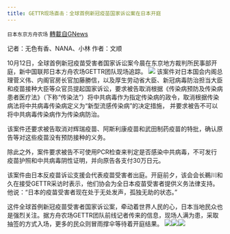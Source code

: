 ```yaml
---
title: GETTR现场直击：全球首例新冠疫苗国家诉讼案在日本开庭
---
```

`日本东京方舟农场` [轉載自GNews](https://gnews.org/zh-hans/1588887/)

记者：无色有香、NANA、小林
作者：文顺

10月12日，全球首例新冠疫苗受害者国家诉讼案今晨在东京地方裁判所民事部开庭，新中国联邦日本方舟农场GETTR团队现场追踪。
![](https://assets.gnews.org/wp-content/uploads/2021/10/WhatsApp-Image-2021-10-12-at-1.20.25-PM-1.jpeg)
该案件对日本国会内阁总理菅义伟、内阁官房长官加藤勝信，以及厚生劳动省大臣、新冠病毒防治担当大臣和疫苗接种大臣等众官员提起国家诉讼，要求被告取消根据《传染病预防及传染病患者医疗法》（下称“传染法”）将中共病毒作为指定传染病的政令，取消根据传染病法将中共病毒传染病定义为“新型流感传染病”的决定措施， 并要求被告不可以将中共病毒传染病作为传染病防治。

该案件还要求被告取消对辉瑞疫苗、阿斯利康疫苗和武田制药疫苗的特批，确认原告等对这些疫苗没有预防接种的义务。

除此之外，案件要求被告不可使用PCR检查来判定是否感染中共病毒，不可发行疫苗护照和中共病毒阴性证明，并向原告各支付30万日元。

该案件由日本反疫苗诉讼支援会代表疫苗受害者出庭。开庭前夕，该会会长鵜川和久在接受GETTR采访时表示，他们协会为全日本疫苗受害者提供义务法律支持。他说：“日本的疫苗受害者现在处于无处发声，孤独无助的状态。”

这件全球首例新冠疫苗受害者国家诉讼案，牵动着世界人民的心，日本当地民众也是强烈关注。据方舟农场GETTR团队前线记者传来的信息，现场人满为患，采取抽签的方式入场，更多的民众则冒雨撑伞等待着开庭结果。
![](https://assets.gnews.org/wp-content/uploads/2021/10/WhatsApp-Image-2021-10-12-at-1.20.39-PM-1.jpeg)![](https://assets.gnews.org/wp-content/uploads/2021/10/WhatsApp-Image-2021-10-12-at-1.21.02-PM-1.jpeg)![](https://assets.gnews.org/wp-content/uploads/2021/10/WhatsApp-Image-2021-10-12-at-1.20.57-PM-1.jpeg)
